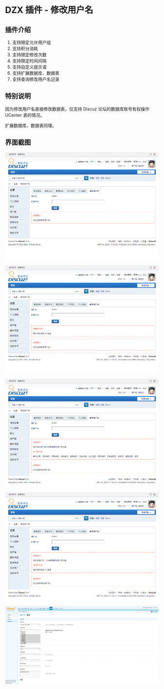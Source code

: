 # DZX 插件 - 修改用户名

## 插件介绍

1. 支持限定允许用户组
2. 支持积分消耗
3. 支持限定修改次数
4. 支持限定时间间隔
5. 支持自定义提示语
6. 支持扩展数据库、数据表
7. 支持查询修改用户名记录

## 特别说明

因为修改用户名直接修改数据表，仅支持 Discuz 论坛的数据库账号有权操作 UCenter 表的情况。

扩展数据库、数据表同理。

## 界面截图

![](./demo/友情提示.png)

![](./demo/消耗积分项提示.png)

![](./demo/错误提示-用户组.png)

![](./demo/错误提示-积分.png)

![](./demo/后台配置.png)

